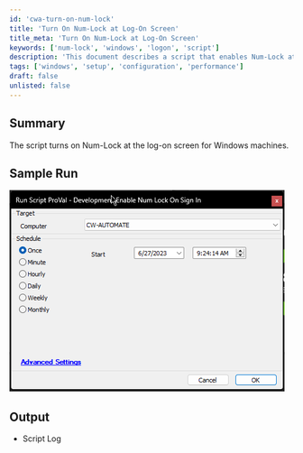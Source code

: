 ```yaml
---
id: 'cwa-turn-on-num-lock'
title: 'Turn On Num-Lock at Log-On Screen'
title_meta: 'Turn On Num-Lock at Log-On Screen'
keywords: ['num-lock', 'windows', 'logon', 'script']
description: 'This document describes a script that enables Num-Lock at the log-on screen for Windows machines, ensuring that users have immediate access to the numeric keypad upon logging in.'
tags: ['windows', 'setup', 'configuration', 'performance']
draft: false
unlisted: false
---
```

## Summary

The script turns on Num-Lock at the log-on screen for Windows machines.

## Sample Run

![Sample Run](../../../static/img/Enable-Num-Lock-On-Sign-In/image_1.png)

## Output

- Script Log




